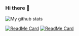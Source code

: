 ### Hi there 👋

![My github stats](https://github-readme-stats.vercel.app/api?username=barisates&show_icons=true)

[![ReadMe Card](https://github-readme-stats.vercel.app/api/pin/?username=barisates&repo=react-translator-component)](https://github.com/barisates/react-translator-component)
[![ReadMe Card](https://github-readme-stats.vercel.app/api/pin/?username=barisates&repo=react-session-api)](https://github.com/barisates/react-session-api)

<!--
**barisates/barisates** is a ✨ _special_ ✨ repository because its `README.md` (this file) appears on your GitHub profile.

![Top Langs](https://github-readme-stats.vercel.app/api/top-langs/?username=barisates&layout=compact)

- :computer: I’m currently working on [TRA](https://github.com/TRA-Information-Technologies "TRA")
- :moneybag: I’m currently learning Cryptocurrency Technologies


Here are some ideas to get you started:

- 🔭 I’m currently working on ...
- 🌱 I’m currently learning ...
- 👯 I’m looking to collaborate on ...
- 🤔 I’m looking for help with ...
- 💬 Ask me about ...
- 📫 How to reach me: ...
- 😄 Pronouns: ...
- ⚡ Fun fact: ...
-->
